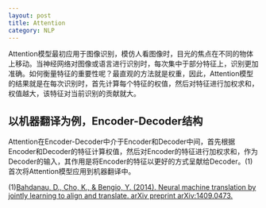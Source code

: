 ```yaml
---
layout: post
title: Attention
category: NLP
---
```

Attention模型最初应用于图像识别，模仿人看图像时，目光的焦点在不同的物体上移动。当神经网络对图像或语言进行识别时，每次集中于部分特征上，识别更加准确。如何衡量特征的重要性呢？最直观的方法就是权重，因此，Attention模型的结果就是在每次识别时，首先计算每个特征的权值，然后对特征进行加权求和，权值越大，该特征对当前识别的贡献就大。
## 以机器翻译为例，Encoder-Decoder结构
Attention在Encoder-Decoder中介于Encoder和Decoder中间，首先根据Encoder和Decoder的特征计算权值，然后对Encoder的特征进行加权求和，作为Decoder的输入，其作用是将Encoder的特征以更好的方式呈献给Decoder。(1)首次将Attention模型应用到机器翻译中。


 
(1)[Bahdanau, D., Cho, K., & Bengio, Y. (2014). Neural machine translation by jointly learning to align and translate. arXiv preprint arXiv:1409.0473.](https://arxiv.org/abs/1409.0473) 
